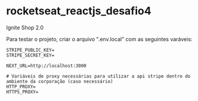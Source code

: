 # rocketseat_reactjs_desafio4
Ignite Shop 2.0

Para testar o projeto, criar o arquivo ".env.local" com as seguintes varáveis:

```
STRIPE_PUBLIC_KEY=
STRIPE_SECRET_KEY=

NEXT_URL=http://localhost:3000

# Variáveis de proxy necessárias para utilizar a api stripe dentro do ambiente da corporação (caso necessário)
HTTP_PROXY=
HTTPS_PROXY=
```
